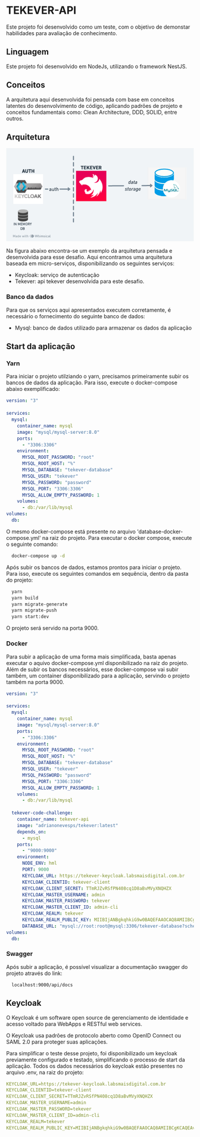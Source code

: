 # TEKEVER-API

Este projeto foi desenvolvido como um teste, com o objetivo de demonstar habilidades para avaliação de conhecimento.

## Linguagem

Este projeto foi desenvolvido em NodeJs, utilizando o framework NestJS.

## Conceitos

A arquitetura aqui desenvolvida foi pensada com base em conceitos latentes do desenvolvimento de código, aplicando padrões de projeto e conceitos fundamentais como: Clean Architecture, DDD, SOLID, entre outros.

## Arquitetura

![Alt text](arquitetura.png)

Na figura abaixo encontra-se um exemplo da arquitetura pensada e desenvolvida para esse desafio.
Aqui encontramos uma arquitetura baseada em micro-serviços, disponibilizando os seguintes serviços:

- Keycloak: serviço de autenticação
- Tekever: api tekever desenvolvida para este desafio.

### Banco da dados

Para que os serviços aqui apresentados executem corretamente, é necessário o fornecimento do seguinte banco de dados:

- Mysql: banco de dados utilizado para armazenar os dados da aplicação

## Start da aplicação

### Yarn

Para iniciar o projeto utilziando o yarn, precisamos primeiramente subir os bancos de dados da aplicação. Para isso, execute o docker-compose abaixo exemplificado:

```yml
version: "3"

services:
  mysql:
    container_name: mysql
    image: "mysql/mysql-server:8.0"
    ports:
      - "3306:3306"
    environment:
      MYSQL_ROOT_PASSWORD: "root"
      MYSQL_ROOT_HOST: "%"
      MYSQL_DATABASE: "tekever-database"
      MYSQL_USER: "tekever"
      MYSQL_PASSWORD: "password"
      MYSQL_PORT: "3306:3306"
      MYSQL_ALLOW_EMPTY_PASSWORD: 1
    volumes:
      - db:/var/lib/mysql
volumes:
  db:
```

O mesmo docker-compose está presente no arquivo 'database-docker-compose.yml' na raiz do projeto.
Para executar o docker compose, execute o seguinte comando:

```bash
  docker-compose up -d
```

Após subir os bancos de dados, estamos prontos para iniciar o projeto. Para isso, execute os seguintes comandos em sequência, dentro da pasta do projeto:

```bash
  yarn
  yarn build
  yarn migrate-generate
  yarn migrate-push
  yarn start:dev
```

O projeto será servido na porta 9000.

### Docker

Para subir a aplicação de uma forma mais simplificada, basta apenas executar o aquivo docker-compose.yml disponibilizado na raiz do projeto. Além de subir os bancos necessários, esse docker-compose vai subir também, um container disponibilizado para a aplicação, servindo o projeto também na porta 9000.

```yml
version: "3"

services:
  mysql:
    container_name: mysql
    image: "mysql/mysql-server:8.0"
    ports:
      - "3306:3306"
    environment:
      MYSQL_ROOT_PASSWORD: "root"
      MYSQL_ROOT_HOST: "%"
      MYSQL_DATABASE: "tekever-database"
      MYSQL_USER: "tekever"
      MYSQL_PASSWORD: "password"
      MYSQL_PORT: "3306:3306"
      MYSQL_ALLOW_EMPTY_PASSWORD: 1
    volumes:
      - db:/var/lib/mysql

  tekever-code-challenge:
    container_name: tekever-api
    image: "adrianonevesps/tekever:latest"
    depends_on:
      - mysql
    ports:
      - "9000:9000"
    environment:
      NODE_ENV: hml
      PORT: 9000
      KEYCLOAK_URL: https://tekever-keycloak.labsmaisdigital.com.br
      KEYCLOAK_CLIENTID: tekever-client
      KEYCLOAK_CLIENT_SECRET: TTmRJZvRSfPN408cq1D8aBvMVyXNQHZX
      KEYCLOAK_MASTER_USERNAME: admin
      KEYCLOAK_MASTER_PASSWORD: tekever
      KEYCLOAK_MASTER_CLIENT_ID: admin-cli
      KEYCLOAK_REALM: tekever
      KEYCLOAK_REALM_PUBLIC_KEY: MIIBIjANBgkqhkiG9w0BAQEFAAOCAQ8AMIIBCgKCAQEAvW/DPY8s/kGfToR/YNc/50GxPWYmUZkjGy719XVFkGL42H3eXl7iBiXRRtFyhSuIe8w/knnqxJUylD5a5xeAWTDsY7GcCQLZDQ+QbvoheEjmmeibgW1TRpMexRuE+074dDvgYjl8sntwOBre77jdOzO4D0qteJ2PzwyaowVzJbK3NPRJrHSvZDtLUoB23nBn75zq8JntuWNGSk7Zddf5EeKljvbJe9V84UFTnyU/2PUg0r819TpNI4QMCe3rylY//g01PNvPOve267ahrLp7McH9Rl9roKPx7OqaRx6TszX8VZqXQAyDpXBOPeXuvRwkkWrTSn2HdsbJ1XBqvGSVFQIDAQAB
      DATABASE_URL: "mysql://root:root@mysql:3306/tekever-database?schema=public"
volumes:
  db:
```

### Swagger

Após subir a aplicação, é possível visualizar a documentação swagger do projeto através do link:

```
  localhost:9000/api/docs
```

## Keycloak

O Keycloak é um software open source de gerenciamento de identidade e acesso voltado para WebApps e RESTful web services.

O Keycloak usa padrões de protocolo aberto como OpenID Connect ou SAML 2.0 para proteger suas aplicações.

Para simplificar o teste desse projeto, foi disponibilizado um keycloak previamente configurado e testado, simplificando o processo de start da aplicação.
Todos os dados necessários do keycloak estão presentes no arquivo .env, na raiz do projeto:

```yml
KEYCLOAK_URL=https://tekever-keycloak.labsmaisdigital.com.br
KEYCLOAK_CLIENTID=tekever-client
KEYCLOAK_CLIENT_SECRET=TTmRJZvRSfPN408cq1D8aBvMVyXNQHZX
KEYCLOAK_MASTER_USERNAME=admin
KEYCLOAK_MASTER_PASSWORD=tekever
KEYCLOAK_MASTER_CLIENT_ID=admin-cli
KEYCLOAK_REALM=tekever
KEYCLOAK_REALM_PUBLIC_KEY=MIIBIjANBgkqhkiG9w0BAQEFAAOCAQ8AMIIBCgKCAQEAvW/DPY8s/kGfToR/YNc/50GxPWYmUZkjGy719XVFkGL42H3eXl7iBiXRRtFyhSuIe8w/knnqxJUylD5a5xeAWTDsY7GcCQLZDQ+QbvoheEjmmeibgW1TRpMexRuE+074dDvgYjl8sntwOBre77jdOzO4D0qteJ2PzwyaowVzJbK3NPRJrHSvZDtLUoB23nBn75zq8JntuWNGSk7Zddf5EeKljvbJe9V84UFTnyU/2PUg0r819TpNI4QMCe3rylY//g01PNvPOve267ahrLp7McH9Rl9roKPx7OqaRx6TszX8VZqXQAyDpXBOPeXuvRwkkWrTSn2HdsbJ1XBqvGSVFQIDAQAB
```
